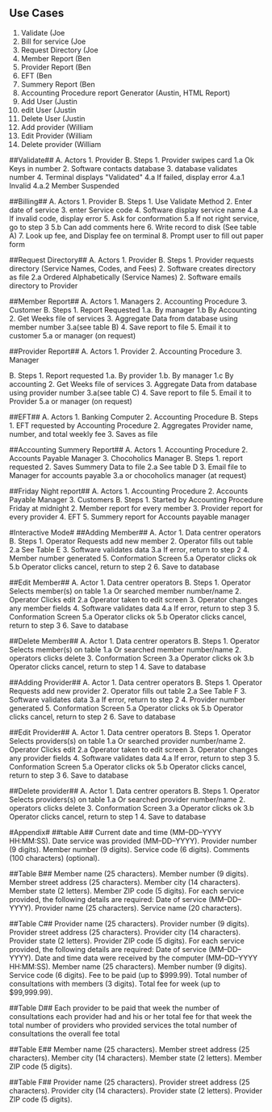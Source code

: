 Use Cases
---------

1. Validate (Joe 
2. Bill for service (Joe
3. Request Directory (Joe
4. Member Report (Ben
5. Provider Report (Ben
6. EFT (Ben
7. Summery Report (Ben
8. Accounting Procedure report Generator (Austin, HTML Report)
9. Add User (Justin
10. edit User (Justin
11. Delete User (Justin
12. Add provider (William
13. Edit Provider (William
14. Delete provider (William


##Validate##
A. Actors
	1. Provider
B. Steps
	1. Provider swipes card
	1.a Ok Keys in number
	2. Software contacts database
	3. database validates number
	4. Terminal displays "Validated"
	4.a If failed, display error
	4.a.1 Invalid
	4.a.2 Member Suspended

	
##Billing##
A. Actors
	1. Provider
B. Steps
	1. Use Validate Method
	2. Enter date of service
	3. enter Service code
	4. Software display service name
	4.a If invalid code, display error
	5. Ask for conformation
	5.a If not right service, go to step 3
	5.b Can add comments here
	6. Write record to disk (See table A)
	7. Look up fee, and Display fee on terminal
	8. Prompt user to fill out paper form

##Request Directory##
A. Actors
	1. Provider
B. Steps
	1. Provider requests directory (Service Names, Codes, and Fees)
	2. Software creates directory as file
	2.a Ordered Alphabetically (Service Names)
	2. Software emails directory to Provider
	
##Member Report##
A. Actors
	1. Managers
	2. Accounting Procedure
	3. Customer
B. Steps
	1. Report Requested
		1.a. By manager
		1.b By Accounting
	2. Get Weeks file of services
	3. Aggregate Data from database using member number
	3.a(see table B)
	4. Save report to file
	5. Email it to customer
	5.a or manager (on request)
	
##Provider Report##
A. Actors
	1. Provider
	2. Accounting Procedure
	3. Manager
		
B. Steps
	1. Report requested
		1.a. By provider
		1.b. By manager
		1.c By accounting
	2. Get Weeks file of services
	3. Aggregate Data from database using provider number
	3.a(see table C)
	4. Save report to file
	5. Email it to Provider
	5.a or manager (on request)

##EFT##
A. Actors
	1. Banking Computer
	2. Accounting Procedure
B. Steps
	1. EFT requested by Accounting Procedure
	2. Aggregates Provider name, number, and total weekly fee
	3. Saves as file

##Accounting Summery Report##
A. Actors
	1. Accounting Procedure 
	2. Accounts Payable Manager
	3. Chocoholics Manager
B. Steps
	1. report requested
	2. Saves Summery Data to file
	2.a See table D
	3. Email file to Manager for accounts payable
	3.a or chocoholics manager (at request)
	
##Friday Night report##
A. Actors
	1. Accounting Procedure 
	2. Accounts Payable Manager
	3. Customers
B. Steps
	1. Started by Accounting Procedure Friday at midnight
	2. Member report for every member
	3. Provider report for every provider
	4. EFT
	5. Summery report for Accounts payable manager
	
#Interactive Mode#
##Adding Member##
A. Actor
	1. Data centrer operators
B. Steps
	1. Operator Requests add new member
	2. Operator fills out table 
	2.a See Table E
	3. Software validates data
	3.a If error, return to step 2
	4. Member number generated
	5. Conformation Screen
	5.a Operator clicks ok
	5.b Operator clicks cancel, return to step 2
	6. Save to database
	
##Edit Member##
A. Actor
	1. Data centrer operators
B. Steps
	1. Operator Selects member(s) on table
	1.a Or searched member number/name
	2. Operator Clicks edit
	2.a Operator taken to edit screen
	3. Operator changes any member fields
	4. Software validates data
	4.a If error, return to step 3
	5. Conformation Screen
	5.a Operator clicks ok
	5.b Operator clicks cancel, return to step 3
	6. Save to database
	

##Delete Member##
A. Actor
	1. Data centrer operators
B. Steps
	1. Operator Selects member(s) on table
	1.a Or searched member number/name
	2. operators clicks delete
	3. Conformation Screen
	3.a Operator clicks ok
	3.b Operator clicks cancel, return to step 1
	4. Save to database
	
	
##Adding Provider##
A. Actor
	1. Data centrer operators
B. Steps
	1. Operator Requests add new provider
	2. Operator fills out table 
	2.a See Table F
	3. Software validates data
	3.a If error, return to step 2
	4. Provider number generated
	5. Conformation Screen
	5.a Operator clicks ok
	5.b Operator clicks cancel, return to step 2
	6. Save to database
	
##Edit Provider##
A. Actor
	1. Data centrer operators
B. Steps
	1. Operator Selects providers(s) on table
	1.a Or searched provider number/name
	2. Operator Clicks edit
	2.a Operator taken to edit screen
	3. Operator changes any provider fields
	4. Software validates data
	4.a If error, return to step 3
	5. Conformation Screen
	5.a Operator clicks ok
	5.b Operator clicks cancel, return to step 3
	6. Save to database
	

##Delete provider##
A. Actor
	1. Data centrer operators
B. Steps
	1. Operator Selects providers(s) on table
	1.a Or searched provider number/name
	2. operators clicks delete
	3. Conformation Screen
	3.a Operator clicks ok
	3.b Operator clicks cancel, return to step 1
	4. Save to database
	
#Appendix#
##table A##
Current date and time (MM–DD–YYYY HH:MM:SS).
Date service was provided (MM–DD–YYYY).
Provider number (9 digits).
Member number (9 digits).
Service code (6 digits).
Comments (100 characters) (optional).

##Table B##
Member name (25 characters).
Member number (9 digits).
Member street address (25 characters).
Member city (14 characters).
Member state (2 letters).
Member ZIP code (5 digits).
For each service provided, the following details are required:
Date of service (MM–DD–YYYY).
Provider name (25 characters).
Service name (20 characters).

##Table C##
Provider name (25 characters).
Provider number (9 digits).
Provider street address (25 characters).
Provider city (14 characters).
Provider state (2 letters).
Provider ZIP code (5 digits).
For each service provided, the following details are required:
Date of service (MM–DD–YYYY).
Date and time data were received by the computer (MM–DD–YYYY HH:MM:SS).
Member name (25 characters).
Member number (9 digits).
Service code (6 digits).
Fee to be paid (up to $999.99).
Total number of consultations with members (3 digits).
Total fee for week (up to $99,999.99).

##Table D##
Each provider to be paid that week
the number of consultations each provider had
and his or her total fee for that week
the total number of providers who provided services 
the total number of consultations 
the overall fee total

##Table E##
Member name (25 characters).
Member street address (25 characters).
Member city (14 characters).
Member state (2 letters).
Member ZIP code (5 digits).

##Table F##
Provider name (25 characters).
Provider street address (25 characters).
Provider city (14 characters).
Provider state (2 letters).
Provider ZIP code (5 digits).